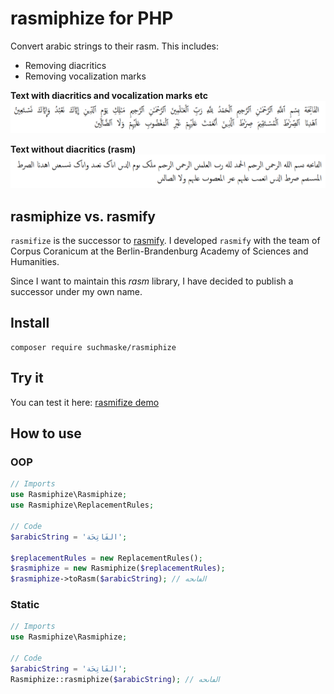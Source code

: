 # rasmiphize for PHP

Convert arabic strings to their rasm. This includes:

* Removing diacritics
* Removing vocalization marks

**Text with diacritics and vocalization marks etc**
![First sura of the Qur'an with diacritics and vocalization marks etc](assets/quranic_text_with_diacritics.png)

**Text without diacritics (rasm)**
![First sura of the Qur'an rasmified](assets/quranic_text_rasmifized.png)

## rasmiphize vs. rasmify

`rasmifize` is the successor to [rasmify](https://github.com/telota/rasmify/). I developed `rasmify` with the team of Corpus Coranicum at the Berlin-Brandenburg Academy of Sciences and Humanities.

Since I want to maintain this *rasm* library, I have decided to publish a successor under my own name.

## Install

```
composer require suchmaske/rasmiphize
```

## Try it

You can test it here: [rasmifize demo](https://suchmaske.github.io/rasmifize/demo/)

## How to use

### OOP

```php
// Imports
use Rasmiphize\Rasmiphize;
use Rasmiphize\ReplacementRules;

// Code
$arabicString = 'الفَاتِحَة';

$replacementRules = new ReplacementRules();
$rasmiphize = new Rasmiphize($replacementRules);
$rasmiphize->toRasm($arabicString); // الڡاٮحه
```

### Static

```php
// Imports
use Rasmiphize\Rasmiphize;

// Code
$arabicString = 'الفَاتِحَة';
Rasmiphize::rasmiphize($arabicString); // الڡاٮحه
```